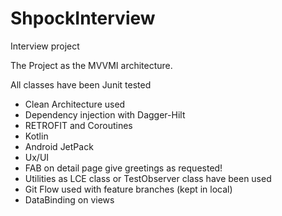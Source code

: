 # ShpockInterview
Interview project

The Project as the MVVMI architecture.

All classes have been Junit tested 

- Clean Architecture used
- Dependency injection with Dagger-Hilt 
- RETROFIT and Coroutines
- Kotlin
- Android JetPack
- Ux/UI
- FAB on detail page give greetings as requested!
- Utilities as LCE class or TestObserver class have been used
- Git Flow used with feature branches (kept in local)
- DataBinding on views
